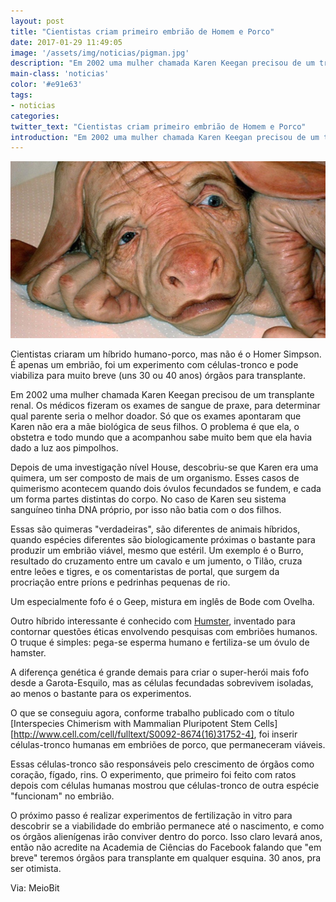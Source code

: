 ```yaml
---
layout: post
title: "Cientistas criam primeiro embrião de Homem e Porco"
date: 2017-01-29 11:49:05
image: '/assets/img/noticias/pigman.jpg'
description: "Em 2002 uma mulher chamada Karen Keegan precisou de um transplante renal..."
main-class: 'noticias'
color: '#e91e63'
tags:
- noticias
categories:
twitter_text: "Cientistas criam primeiro embrião de Homem e Porco"
introduction: "Em 2002 uma mulher chamada Karen Keegan precisou de um transplante renal..."
---
```


![Pig Man](/assets/img/noticias/pigman.jpg)

Cientistas criaram um híbrido humano-porco, mas não é o Homer Simpson. É apenas um embrião, foi um experimento com células-tronco e pode viabiliza para muito breve (uns 30 ou 40 anos) órgãos para transplante. 

Em 2002 uma mulher chamada Karen Keegan precisou de um transplante renal. Os médicos fizeram os exames de sangue de praxe, para determinar qual parente seria o melhor doador. Só que os exames apontaram que Karen não era a mãe biológica de seus filhos. O problema é que ela, o obstetra e todo mundo que a acompanhou sabe muito bem que ela havia dado a luz aos pimpolhos.

Depois de uma investigação nível House, descobriu-se que Karen era uma quimera, um ser composto de mais de um organismo. Esses casos de quimerismo acontecem quando dois óvulos fecundados se fundem, e cada um forma partes distintas do corpo. No caso de Karen seu sistema sanguíneo tinha DNA próprio, por isso não batia com o dos filhos.

Essas são quimeras "verdadeiras", são diferentes de animais híbridos, quando espécies diferentes são biologicamente próximas o bastante para produzir um embrião viável, mesmo que estéril. Um exemplo é o Burro, resultado do cruzamento entre um cavalo e um jumento, o Tilão, cruza entre leões e tigres, e os comentaristas de portal, que surgem da procriação entre príons e pedrinhas pequenas de rio.

Um especialmente fofo é o Geep, mistura em inglês de Bode com Ovelha.

Outro híbrido interessante é conhecido com [Humster](http://onlinelibrary.wiley.com/doi/10.1002/mrd.1120230307/abstract), inventado para contornar questões éticas envolvendo pesquisas com embriões humanos. O truque é simples: pega-se esperma humano e fertiliza-se um óvulo de hamster.

A diferença genética é grande demais para criar o super-herói mais fofo desde a Garota-Esquilo, mas as células fecundadas sobrevivem isoladas, ao menos o bastante para os experimentos.

O que se conseguiu agora, conforme trabalho publicado com o título [Interspecies Chimerism with Mammalian Pluripotent Stem Cells][http://www.cell.com/cell/fulltext/S0092-8674(16)31752-4], foi inserir células-tronco humanas em embriões de porco, que permaneceram viáveis.

Essas células-tronco são responsáveis pelo crescimento de órgãos como coração, fígado, rins. O experimento, que primeiro foi feito com ratos depois com células humanas mostrou que células-tronco de outra espécie "funcionam" no embrião.

O próximo passo é realizar experimentos de fertilização in vitro para descobrir se a viabilidade do embrião permanece até o nascimento, e como os órgãos alienígenas irão conviver dentro do porco. Isso claro levará anos, então não acredite na Academia de Ciências do Facebook falando que "em breve" teremos órgãos para transplante em qualquer esquina. 30 anos, pra ser otimista.

Via: MeioBit

